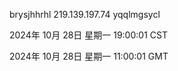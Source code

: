 brysjhhrhl 219.139.197.74 yqqlmgsycl

2024年 10月 28日 星期一 19:00:01 CST

2024年 10月 28日 星期一 11:00:01 GMT

